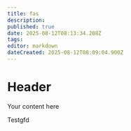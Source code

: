```yaml
---
title: fas
description: 
published: true
date: 2025-08-12T08:13:34.208Z
tags: 
editor: markdown
dateCreated: 2025-08-12T08:09:04.900Z
---
```


# Header
Your content here

Testgfd